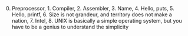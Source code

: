 0. Preprocessor, 1. Compiler, 2. Assembler, 3. Name, 4. Hello, puts, 5. Hello, printf, 6. Size is not grandeur, and territory does not make a nation, 7. Intel, 8. UNIX is basically a simple operating system, but you have to be a genius to understand the simplicity
